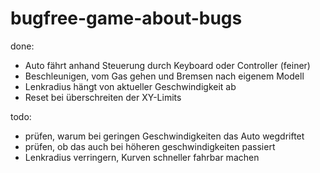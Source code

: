 # bugfree-game-about-bugs

done:
- Auto fährt anhand Steuerung durch Keyboard oder Controller (feiner)
- Beschleunigen, vom Gas gehen und Bremsen nach eigenem Modell
- Lenkradius hängt von aktueller Geschwindigkeit ab
- Reset bei überschreiten der XY-Limits


todo:
- prüfen, warum bei geringen Geschwindigkeiten das Auto wegdriftet
- prüfen, ob das auch bei höheren geschwindigkeiten passiert
- Lenkradius verringern, Kurven schneller fahrbar machen
